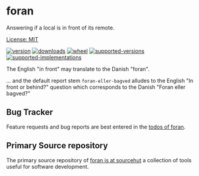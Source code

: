 # foran

Answering if a local is in front of its remote.

[License: MIT](https://git.sr.ht/~sthagen/foran/tree/default/item/LICENSE)

[![version](https://img.shields.io/pypi/v/foran.svg?style=flat)](https://pypi.python.org/pypi/foran/)
[![downloads](https://pepy.tech/badge/foran/month)](https://pepy.tech/project/foran)
[![wheel](https://img.shields.io/pypi/wheel/foran.svg?style=flat)](https://pypi.python.org/pypi/foran/)
[![supported-versions](https://img.shields.io/pypi/pyversions/foran.svg?style=flat)](https://pypi.python.org/pypi/foran/)
[![supported-implementations](https://img.shields.io/pypi/implementation/foran.svg?style=flat)](https://pypi.python.org/pypi/foran/)

The English "in front" may translate to the Danish "foran".

... and the default report stem `foran-eller-bagved` alludes to the English "In front or behind?" question which corresponds to the Danish "Foran eller bagved?"

## Bug Tracker

Feature requests and bug reports are best entered in the [todos of foran](https://todo.sr.ht/~sthagen/foran).

## Primary Source repository

The primary source repository of [foran is at sourcehut](https://git.sr.ht/~sthagen/foran)
a collection of tools useful for software development.
